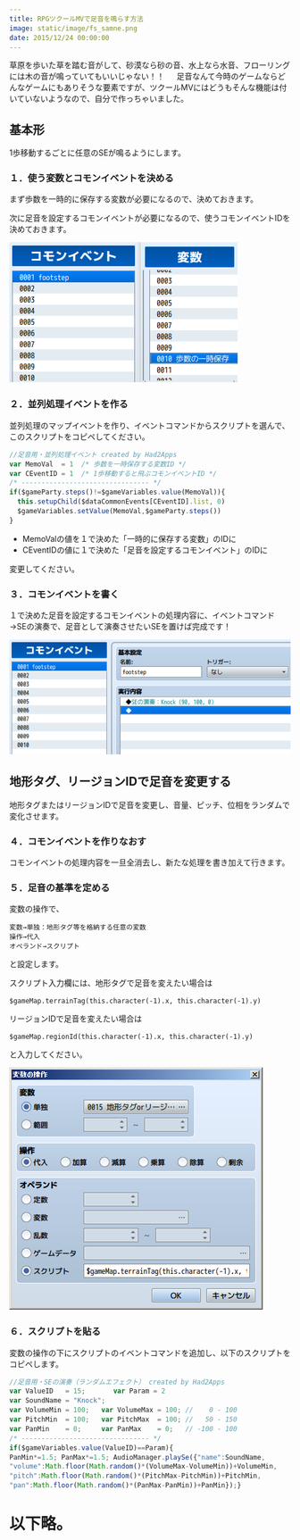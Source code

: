 ```yaml
---
title: RPGツクールMVで足音を鳴らす方法
image: static/image/fs_samne.png
date: 2015/12/24 00:00:00
---
```

草原を歩いた草を踏む音がして、砂漠なら砂の音、水上なら水音、フローリングには木の音が鳴っていてもいいじゃない！！
　
足音なんて今時のゲームならどんなゲームにもありそうな要素ですが、ツクールMVにはどうもそんな機能は付いていないようなので、自分で作っちゃいました。

## 基本形
1歩移動するごとに任意のSEが鳴るようにします。

### １．使う変数とコモンイベントを決める
まず歩数を一時的に保存する変数が必要になるので、決めておきます。

次に足音を設定するコモンイベントが必要になるので、使うコモンイベントIDを決めておきます。

![_](/static/image/fs_1.png)

### ２．並列処理イベントを作る
並列処理のマップイベントを作り、イベントコマンドからスクリプトを選んで、このスクリプトをコピペしてください。

```js
//足音用・並列処理イベント created by Had2Apps
var MemoVal  = 1  /* 歩数を一時保存する変数ID */
var CEventID = 1  /* 1歩移動すると飛ぶコモンイベントID */
/* -------------------------------- */
if($gameParty.steps()!=$gameVariables.value(MemoVal)){
  this.setupChild($dataCommonEvents[CEventID].list, 0)
  $gameVariables.setValue(MemoVal,$gameParty.steps())
}
```

- MemoValの値を１で決めた「一時的に保存する変数」のIDに
- CEventIDの値に１で決めた「足音を設定するコモンイベント」のIDに

変更してください。

### ３．コモンイベントを書く
１で決めた足音を設定するコモンイベントの処理内容に、イベントコマンド→SEの演奏で、足音として演奏させたいSEを置けば完成です！

![_](/static/image/fs_3.png)

## 地形タグ、リージョンIDで足音を変更する
地形タグまたはリージョンIDで足音を変更し、音量、ピッチ、位相をランダムで変化させます。

### ４．コモンイベントを作りなおす
コモンイベントの処理内容を一旦全消去し、新たな処理を書き加えて行きます。

### ５．足音の基準を定める
変数の操作で、
```
変数→単独：地形タグ等を格納する任意の変数
操作→代入
オペランド→スクリプト
```
と設定します。

スクリプト入力欄には、地形タグで足音を変えたい場合は
```
$gameMap.terrainTag(this.character(-1).x, this.character(-1).y)
```
リージョンIDで足音を変えたい場合は
```
$gameMap.regionId(this.character(-1).x, this.character(-1).y)
```
と入力してください。

![_](/static/image/fs_5.png)

### ６．スクリプトを貼る
変数の操作の下にスクリプトのイベントコマンドを追加し、以下のスクリプトをコピペします。

```js
//足音用・SEの演奏（ランダムエフェクト） created by Had2Apps
var ValueID   = 15;       var Param = 2
var SoundName = "Knock";
var VolumeMin = 100;   var VolumeMax = 100; //    0 - 100
var PitchMin  = 100;   var PitchMax  = 100; //   50 - 150
var PanMin    = 0;     var PanMax    = 0;   // -100 - 100
/* -------------------------------- */
if($gameVariables.value(ValueID)==Param){
PanMin*=1.5; PanMax*=1.5; AudioManager.playSe({"name":SoundName,
"volume":Math.floor(Math.random()*(VolumeMax-VolumeMin))+VolumeMin,
"pitch":Math.floor(Math.random()*(PitchMax-PitchMin))+PitchMin,
"pan":Math.floor(Math.random()*(PanMax-PanMin))+PanMin});}
```

# 以下略。
